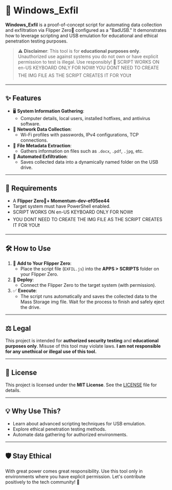 # 🦈 Windows_Exfil

**Windows_Exfil** is a proof-of-concept script for automating data collection and exfiltration via Flipper Zero🐬 configured as a "BadUSB." It demonstrates how to leverage scripting and USB emulation for educational and ethical penetration testing purposes.

> ⚠️ **Disclaimer**: This tool is for **educational purposes only**. Unauthorized use against systems you do not own or have explicit permission to test is illegal. Use responsibly! 🙏
> SCRIPT WORKS ON en-US KEYBOARD ONLY FOR NOW❗
> YOU DONT NEED TO CREATE THE IMG FILE AS THE SCRIPT CREATES IT FOR YOU❗

---

## ✨ Features
- 🖥️ **System Information Gathering**:
  - Computer details, local users, installed hotfixes, and antivirus software.
- 📶 **Network Data Collection**:
  - Wi-Fi profiles with passwords, IPv4 configurations, TCP connections.
- 📂 **File Metadata Extraction**:
  - Gathers information on files such as `.docx`, `.pdf`, `.jpg`, etc.
- 💾 **Automated Exfiltration**:
  - Saves collected data into a dynamically named folder on the USB drive.

---

## 🚧 Requirements
- A **Flipper Zero🐬+ Momentum-dev-ef05ee44**
- Target system must have PowerShell enabled.
- SCRIPT WORKS ON en-US KEYBOARD ONLY FOR NOW❗
- YOU DONT NEED TO CREATE THE IMG FILE AS THE SCRIPT CREATES IT FOR YOU❗

---

## 🛠️ How to Use
1. 📁 **Add to Your Flipper Zero**:
   - Place the script file (`EXFIL.js`) into the **APPS > SCRIPTS** folder on your Flipper Zero.
2. 🔌 **Deploy**:
   - Connect the Flipper Zero to the target system (with permission).
3. ✅ **Execute**:
   - The script runs automatically and saves the collected data to the Mass Storage img file. Wait for the process to finish and safely eject the drive.

---

## ⚖️ Legal
This project is intended for **authorized security testing** and **educational purposes only**. Misuse of this tool may violate laws. **I am not responsible for any unethical or illegal use of this tool.**

---

## 📜 License
This project is licensed under the **MIT License**. See the [LICENSE](LICENSE) file for details.

---

## 💡 Why Use This?
- Learn about advanced scripting techniques for USB emulation.
- Explore ethical penetration testing methods.
- Automate data gathering for authorized environments.

---

## 🛡️ Stay Ethical
With great power comes great responsibility. Use this tool only in environments where you have explicit permission. Let's contribute positively to the tech community! 🤝
